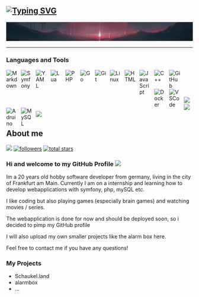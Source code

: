 [![Typing SVG](https://readme-typing-svg.demolab.com?font=Fira+Code&weight=200&size=30&pause=1000&random=false&width=435&lines=Welcome+to+Knockback2003)](https://git.io/typing-svg)
---

<img src=https://github.com/Knockback2003/Knockback2003/blob/main/Screenshot%20from%202024-03-11%2014-58-17.png />

---
### Languages and Tools

<img align="left" alt="Markdown" width="30px" style="padding-right:10px;" src="https://cdn.jsdelivr.net/gh/devicons/devicon@latest/icons/markdown/markdown-original.svg" />
<img align="left" alt="Symfony" width="30px" style="padding-right:10px;" src="https://cdn.jsdelivr.net/gh/devicons/devicon@latest/icons/symfony/symfony-original.svg" />
<img align="left" alt="YAML" width="30px" style="padding-right:10px;" src="https://cdn.jsdelivr.net/gh/devicons/devicon@latest/icons/yaml/yaml-original.svg" />
<img align="left" alt="Lua" width="30px" style="padding-right:10px;" src="https://cdn.jsdelivr.net/gh/devicons/devicon@latest/icons/lua/lua-original.svg" />
<img align="left" alt="PHP" width="30px" style="padding-right:10px;" src="https://cdn.jsdelivr.net/gh/devicons/devicon@latest/icons/php/php-original.svg" />
<img align="left" alt="Go" width="30px" style="padding-right:10px;" src="https://cdn.jsdelivr.net/gh/devicons/devicon@latest/icons/go/go-original.svg" />
<img align="left" alt="Git" width="30px" style="padding-right:10px;" src="https://cdn.jsdelivr.net/gh/devicons/devicon/icons/git/git-original.svg" />
<img align="left" alt="Linux" width="30px" style="padding-right:10px;" src="https://cdn.jsdelivr.net/gh/devicons/devicon/icons/linux/linux-original.svg" />
<img align="left" alt="HTML" width="30px" style="padding-right:10px;" src="https://cdn.jsdelivr.net/gh/devicons/devicon/icons/html5/html5-plain.svg" />
<img align="left" alt="JavaScript" width="30px" style="padding-right:10px;" src="https://cdn.jsdelivr.net/gh/devicons/devicon/icons/javascript/javascript-plain.svg" />
<img align="left" alt="C++" width="30px" style="padding-right:10px;" src="https://cdn.jsdelivr.net/gh/devicons/devicon@latest/icons/cplusplus/cplusplus-original.svg" />
<img align="left" alt="GitHub" width="30px" style="padding-right:10px;" src="https://cdn.jsdelivr.net/gh/devicons/devicon/icons/github/github-original.svg" />
<img align="left" alt="Docker" width="30px" style="padding-right:10px;" src="https://cdn.jsdelivr.net/gh/devicons/devicon@latest/icons/docker/docker-original.svg" />
<img align="left" alt="VSCode" width="30px" style="padding-right:10px;" src="https://cdn.jsdelivr.net/gh/devicons/devicon@latest/icons/vscode/vscode-original.svg" />
<img align="left" alt="Adruino" width="30px" style="padding-right:10px;" src="https://cdn.jsdelivr.net/gh/devicons/devicon@latest/icons/arduino/arduino-original.svg" />
<img align="left" alt="MySQL" width="30px" style="padding-right:10px;" src="https://cdn.jsdelivr.net/gh/devicons/devicon@latest/icons/mysql/mysql-original-wordmark.svg" />






<br />
<br />

#

[![](https://awesome-github-stats.azurewebsites.net/user-stats/Knockback2003?cardType=octocat&theme=github-dark&preferLogin=false)](https://git.io/awesome-stats-card)
[![](https://streak-stats.demolab.com/?user=Knockback2003&theme=github-dark-dimmed)](https://git.io/streak-stats)
[![](https://github-readme-stats.vercel.app/api/top-langs/?username=Knockback2003&theme=github_dark_dimmed)](https://github.com/anuraghazra/github-readme-stats) <p>

## About me

   <p align="left">
        <a href="https://www.instagram.com/photo.s_mps/?next=%2F" target="_blank"><img src="https://img.shields.io/badge/-Instagram-%23E4405F?style=for-the-badge&logo=instagram&logoColor=white" target="_blank"></a>
      <a href="https://github.com/Knockback2003?tab=followers">
         <img alt="followers" title="Follow me on Github" src="https://custom-icon-badges.demolab.com/github/followers/Knockback2003?color=236ad3&labelColor=1155ba&style=for-the-badge&logo=person-add&label=Follow&logoColor=white"/></a>
      <a href="https://github.com/Knockback2003?tab=repositories&sort=stargazers">
         <img alt="total stars" title="Total stars on GitHub" src="https://custom-icon-badges.demolab.com/github/stars/Knockback2003?color=55960c&style=for-the-badge&labelColor=488207&logo=star"/></a>

   </p>


### Hi and welcome to my GitHub Profile <img src="https://media.giphy.com/media/hvRJCLFzcasrR4ia7z/giphy.gif" width="18"/>
Im a 20 years old hobby software developer from germany, living in the city of Frankfurt am Main.
Currently I am on a internship and learning how to develop webapplications with symfony, php, mySQL etc.

I like coding but also playing games (especially brain games) and watching movies / series.

The webapplication is done for now and should be deployed soon, so i decided to pimp my GitHub profile

I will also upload my own smaller projects like the alarm box here.

Feel free to contact me if you have any questions!

### My Projects

* Schaukel.land
* alarmbox
* ...
